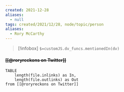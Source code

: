 ```yaml
---
created: 2021-12-28 
aliases:
  - null
tags: created/2021/12/28, node/topic/person
aliases:
  - Rory McCarthy
---
```

> [!infobox]
`$=customJS.dv_funcs.mentionedIn(dv)`

#### <s class="topic-title">[[@roryreckons on Twitter]]</s>

```dataview
TABLE 
	length(file.inlinks) as In, 
	length(file.outlinks) as Out
from [[@roryreckons on Twitter]]
```

